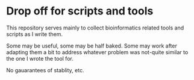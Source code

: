 # Drop off for scripts and tools
This repository serves mainly to collect bioinformatics related tools and scripts as I write them.

Some may be useful, some may be half baked.  Some may work after adapting them a bit to address whatever problem was not-quite similar to the one I wrote the tool for.

No gauarantees of stablity, etc.
